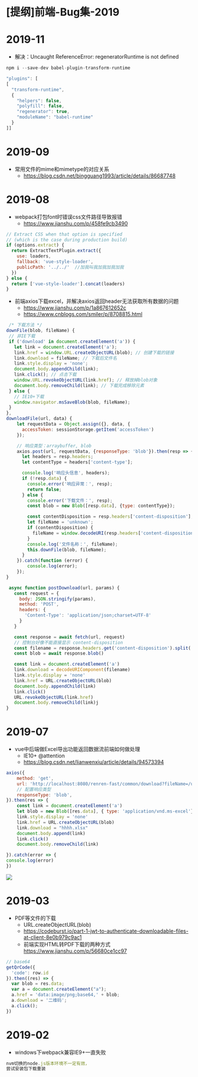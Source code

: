 # [提纲]前端-Bug集-2019

# 2019-11

- 解决：Uncaught ReferenceError: regeneratorRuntime is not defined

```js
npm i --save-dev babel-plugin-transform-runtime

"plugins": [
[
  "transform-runtime",
  {
    "helpers": false,
    "polyfill": false,
    "regenerator": true,
    "moduleName": "babel-runtime"
  }
]]
```

# 2019-09

- 常用文件的mime和mimetype的对应关系 
  - https://blog.csdn.net/bingguang1993/article/details/86687748

# 2019-08

- webpack打包font时错误css文件路径导致报错
  - https://www.jianshu.com/p/458fe9cb3490

```js
// Extract CSS when that option is specified
// (which is the case during production build)
if (options.extract) {
  return ExtractTextPlugin.extract({
    use: loaders,
    fallback: 'vue-style-loader',
    publicPath: '../../'  //加我叫我加我加我加我
  })
} else {
  return ['vue-style-loader'].concat(loaders)
}
```

- 前端axios下载excel，并解决axios返回header无法获取所有数据的问题 
    - https://www.jianshu.com/p/1a867612652c
    - https://www.cnblogs.com/smiler/p/8708815.html

```js
 /* 下载方法 */
downFile(blob, fileName) {
 // 非IE下载
 if ('download' in document.createElement('a')) {
   let link = document.createElement('a');
   link.href = window.URL.createObjectURL(blob); // 创建下载的链接
   link.download = fileName; // 下载后文件名
   link.style.display = 'none';
   document.body.appendChild(link);
   link.click(); // 点击下载
   window.URL.revokeObjectURL(link.href); // 释放掉blob对象
   document.body.removeChild(link); // 下载完成移除元素
 } else {
   // IE10+下载
   window.navigator.msSaveBlob(blob, fileName);
 }
},
downloadFile(url, data) {
    let requestData = Object.assign({}, data, {
      accessToken: sessionStorage.getItem('accessToken')
    });

    // 响应类型：arraybuffer, blob
    axios.post(url, requestData, {responseType: 'blob'}).then(resp => {
      let headers = resp.headers;
      let contentType = headers['content-type'];

      console.log('响应头信息', headers);
      if (!resp.data) {
        console.error('响应异常：', resp);
        return false;
      } else {
        console.error('下载文件：', resp);
        const blob = new Blob([resp.data], {type: contentType});

        const contentDisposition = resp.headers['content-disposition'];
        let fileName = 'unknown';
        if (contentDisposition) {
          fileName = window.decodeURI(resp.headers['content-disposition'].split('=')[1]);
        }
        console.log('文件名称：', fileName);
        this.downFile(blob, fileName);
      }
    }).catch(function (error) {
        console.log(error);
    });
}
```

```js
 async function postDownload(url, params) {
   const request = {
     body: JSON.stringify(params),
     method: 'POST',
     headers: {
       'Content-Type': 'application/json;charset=UTF-8'
     }
   }

   const response = await fetch(url, request)
   // 控制台好像不能直接显示 content-disposition
   const filename = response.headers.get('content-disposition').split(';')[1].split('=')[1]
   const blob = await response.blob()

   const link = document.createElement('a')
   link.download = decodeURIComponent(filename)
   link.style.display = 'none'
   link.href = URL.createObjectURL(blob)
   document.body.appendChild(link)
   link.click()
   URL.revokeObjectURL(link.href)
   document.body.removeChild(link)j
}
```


# 2019-07

- vue中后端做Excel导出功能返回数据流前端如何做处理
    - IE10+ @attention
    - https://blog.csdn.net/lianwenxiu/article/details/94573394

```js
axios({
    method: 'get',
    url: 'http://localhost:8080/renren-fast/common/download?fileName=/upload/2019/07/23/984174d33a8ef75aba4b855a0c2715e8.xlsx&delete=false',
    // 配置响应类型
    responseType: 'blob',
}).then(res => {
    const link = document.createElement('a')
    let blob = new Blob([res.data], { type: 'application/vnd.ms-excel'})
    link.style.display = 'none'
    link.href = URL.createObjectURL(blob)
    link.download = "hhhh.xlsx"
    document.body.append(link)
    link.click()
    document.body.removeChild(link)

}).catch(error => {
console.log(error)
})
```

![](https://luo0412.oss-cn-hangzhou.aliyuncs.com/static/images/blob/axios-blob-excel.png)

# 2019-03

- PDF等文件的下载
    - URL.createObjectURL(blob)
    - https://codeburst.io/part-1-jwt-to-authenticate-downloadable-files-at-client-8e0b979c9ac1
    - 前端实现HTML转PDF下载的两种方式 https://www.jianshu.com/p/56680ce1cc97

```js
// base64
getQrCode({
  'code': row.id
}).then((res) => {
  var blob = res.data;
  var a = document.createElement("a");
  a.href = 'data:image/png;base64,' + blob;
  a.download = '二维码';
  a.click();
})
```

# 2019-02

- windows下webpack兼容IE9+一直失败
  
```js    
nvm切换的node.js版本环境不一定有效，
尝试安装包下载重装
```